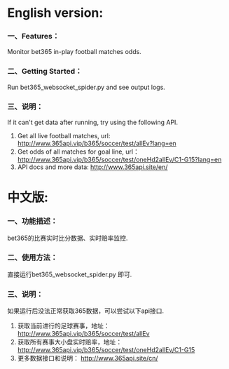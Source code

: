   
    
# English version:

### 一、Features：
Monitor bet365 in-play football matches odds.

### 二、Getting Started：
Run bet365_websocket_spider.py and see output logs.

### 三、说明：
If it can't get data after running, try using the following API.

1. Get all live football matches, url: http://www.365api.vip/b365/soccer/test/allEv?lang=en
2. Get odds of all matches for goal line, url： http://www.365api.vip/b365/soccer/test/oneHd2allEv/C1-G15?lang=en
3. API docs and more data:  http://www.365api.site/en/
  
    
    
# 中文版:

### 一、功能描述：
bet365的比赛实时比分数据、实时赔率监控.

### 二、使用方法：
直接运行bet365_websocket_spider.py 即可.

### 三、说明：
如果运行后没法正常获取365数据，可以尝试以下api接口.

1. 获取当前进行的足球赛事，地址： http://www.365api.vip/b365/soccer/test/allEv
2. 获取所有赛事大小盘实时赔率，地址： http://www.365api.vip/b365/soccer/test/oneHd2allEv/C1-G15
3. 更多数据接口和说明：  http://www.365api.site/cn/  


